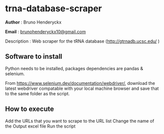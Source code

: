 # trna-database-scraper
__Author__ : Bruno Henderyckx

__Email__ : brunohenderyckx10@gmail.com

Description : Web scraper for the tRNA database (http://gtrnadb.ucsc.edu/ )

## Software to install

Python needs to be installed, packages dependencies are pandas & selenium.

From https://www.selenium.dev/documentation/webdriver/, download the latest webdriver compatable with your local machine browser and save that to the same folder as the script.

## How to execute
Add the URLs that you want to scrape to the URL list
Change the name of the Output excel file
Run the script
